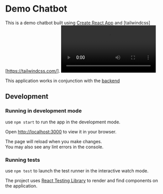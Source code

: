 # Demo Chatbot

This is a demo chatbot built using [Create React App](https://github.com/facebook/create-react-app) and [tailwindcss][https://tailwindcss.com/].
<video src="https://github.com/user-attachments/assets/e95e1caa-5b17-4c83-a239-b00fde5f5184" />

This application works in conjunction with the [backend](https://github.com/lexwon/chatbot-demo-be)

## Development

### Running in development mode

use `npm start` to run the app in the development mode.

Open [http://localhost:3000](http://localhost:3000) to view it in your browser.

The page will reload when you make changes.\
You may also see any lint errors in the console.

### Running tests

use `npm test` to launch the test runner in the interactive watch mode.

The project uses [React Testing Library](https://testing-library.com/) to render and find components on the application.
